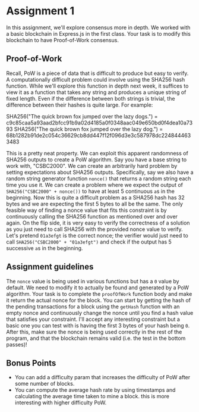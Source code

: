 # Assignment 1

In this assignment, we'll explore consensus more in depth. We worked with a basic blockchain in Express.js in the first class. Your task is to modify this blockchain to have Proof-of-Work consensus.

## Proof-of-Work

Recall, PoW is a piece of data that is difficult to produce but easy to verify. A computationally difficult problem could involve using the SHA256 hash function. While we'll explore this function in depth next week, it suffices to view it as a function that takes any string and produces a unique string of fixed length. Even if the difference between both strings is trivial, the difference between their hashes is quite large. For example:

SHA256("The quick brown fox jumped over the lazy dogs.") = c9c85caa5a93aad2bfcc91b9a02d4185a0f0348aac049e650bd0f4dea10a7393
SHA256("The quick brown fox jumped over the lazy dog.") = 68b1282b91de2c054c36629cb8dd447f12f096d3e3c587978dc2248444633483

This is a pretty neat property. We can exploit this apparent randomness of SHA256 outputs to create a PoW algorithm. Say you have a base string to work with, "CSBC2000". We can create an arbitrarily hard problem by setting expectations about SHA256 outputs. Specifically, say we also have a random string generator function `nonce()` that returns a random string each time you use it. We can create a problem where we expect the output of `SHA256("CSBC2000" + nonce())` to have at least 5 continuous `a`s in the beginning. Now this is quite a difficult problem as a SHA256 hash has 32 bytes and we are expecting the first 5 bytes to all be the same. The only feasible way of finding a nonce value that fits this constraint is by continuously calling the SHA256 function as mentioned over and over again. On the flip side, it is very easy to verify the correctness of a solution as you just need to call SHA256 with the provided nonce value to verify. Let's pretend `01a3efgt` is the correct nonce; the verifier would just need to call `SHA256("CSBC2000" + "01a3efgt")` and check if the output has 5 successive `a`s in the beginning.

## Assignment guidelines

The `nonce` value is being used in various functions but has a `0` value by default. We need to modify it to actually be found and generated by a PoW algorithm. Your task is to complete the `proofOfWork` function body and make it return the actual nonce for the block. You can start by getting the hash of the pending transactions for a block using the `getHash` function with an empty nonce and continuously change the nonce until you find a hash value that satisfies your constraint. I'll accept any interesting constraint but a basic one you can test with is having the first 3 bytes of your hash being `0`.
After this, make sure the nonce is being used correctly in the rest of the program, and that the blockchain remains valid (i.e. the test in the bottom passes)!

## Bonus Points

- You can add a difficulty param that increases the difficulty of PoW after some number of blocks.
- You can compute the average hash rate by using timestamps and calculating the average time taken to mine a block. this is more interesting with higher difficulty PoW.
